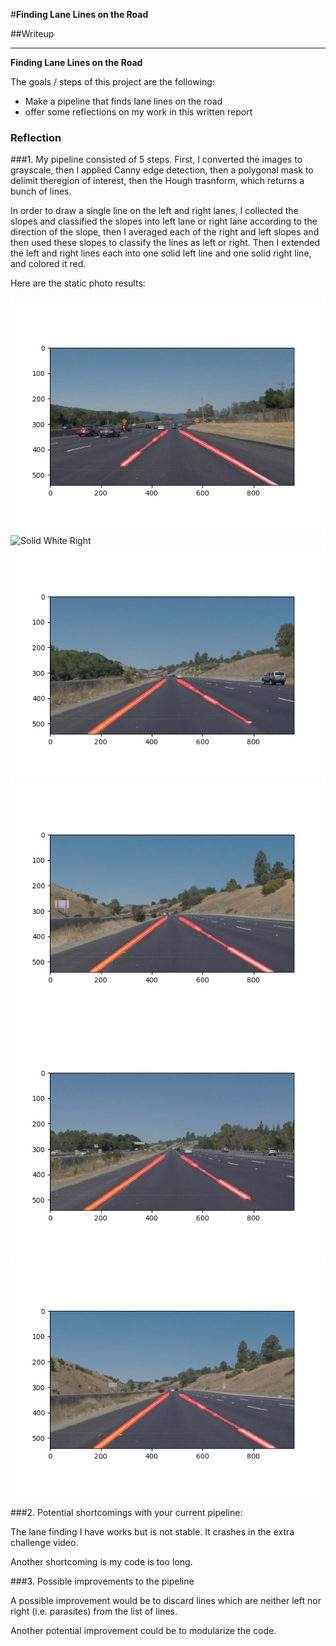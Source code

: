 #**Finding Lane Lines on the Road** 

##Writeup

---

**Finding Lane Lines on the Road**

The goals / steps of this project are the following:
* Make a pipeline that finds lane lines on the road
* offer some reflections on my work in this written report

### Reflection

###1. My pipeline consisted of 5 steps. First, I converted the images to grayscale, then I applied Canny edge detection, then a polygonal mask to delimit theregion of interest, then the Hough trasnform, which returns a bunch of lines.

In order to draw a single line on the left and right lanes, I collected the slopes and classified the slopes into left lane or right lane according to the direction of the slope, then I averaged each of the right and left slopes and then used these slopes to classify the lines as left or right. Then I extended the left and right lines each into one solid left line and one solid right line, and colored it red.

Here are the static photo results:

![Solid White Curve](solidWhiteCurve-result.jpg)
![Solid White Right](solidWhiteRight-result.jpg)
![Solid Yellow Curve](solidYellowCurve-result.jpg)
![Solid WYellow Curve 2](solidYellowCurve2-result.jpg)
![Solid Yellow Left](solidYellowLeft-result.jpg)
![White Car Lane Switch](whiteCarLaneSwitch-result.jpg)

###2. Potential shortcomings with your current pipeline:


The lane finding I have works but is not stable. It crashes in the extra challenge video.  

Another shortcoming is my code is too long.


###3. Possible improvements to the pipeline

A possible improvement would be to discard lines which are neither left nor right (i.e. parasites) from the list of lines.

Another potential improvement could be to modularize the code.
